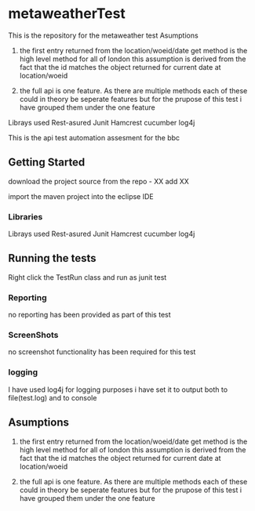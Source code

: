 # metaweatherTest
This is the repository for the metaweather test 
Asumptions
1. the first entry returned from the location/woeid/date get method is the high level method for all of london this assumption is derived from the fact that the id matches the object returned for current date at location/woeid 

2. the full api is one feature. As there are multiple methods each of these could in theory be seperate features but for the prupose of this test i have grouped them under the one feature

Librays used 
Rest-asured
Junit 
Hamcrest
cucumber 
log4j



This is the api test automation assesment for the bbc 

## Getting Started

download the project source from the repo - XX add XX

import the maven project into the eclipse IDE

### Libraries

Librays used 
Rest-asured
Junit 
Hamcrest
cucumber 
log4j


## Running the tests
Right click the TestRun class and run as junit test

### Reporting

no reporting has been provided as part of this test

### ScreenShots

no screenshot functionality has been required for this test

### logging

I have used log4j for logging purposes i have set it to output both to file(test.log) and to console

## Asumptions

1. the first entry returned from the location/woeid/date get method is the high level method for all of london this assumption is derived from the fact that the id matches the object returned for current date at location/woeid 

2. the full api is one feature. As there are multiple methods each of these could in theory be seperate features but for the prupose of this test i have grouped them under the one feature

